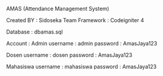 AMAS (Attendance Management System)

Created BY : Sidoseka Team 
Framework : Codeigniter 4

Database : dbamas.sql

Account :
Admin
username : admin
password : AmasJaya123

Dosen
username : dosen
password : AmasJaya123

Mahasiswa
username : mahasiswa
password : AmasJaya123